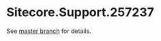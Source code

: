 # Sitecore.Support.257237

See [master branch](https://github.com/sitecoresupport/Sitecore.Support.257237) for details.